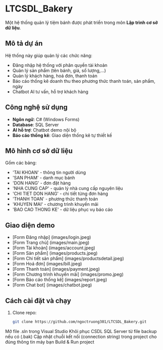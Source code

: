 # LTCSDL_Bakery
Một hệ thống quản lý tiệm bánh được phát triển trong môn **Lập trình cơ sở dữ liệu**.

## Mô tả dự án
Hệ thống này giúp quản lý các chức năng:
- Đăng nhập hệ thống với phân quyền tài khoản
- Quản lý sản phẩm (tên bánh, giá, số lượng,…)
- Quản lý khách hàng, hoá đơn, thanh toán
- Báo cáo thống kê doanh thu theo phương thức thanh toán, sản phẩm, ngày
- Chatbot AI tư vấn, hỗ trợ khách hàng

## Công nghệ sử dụng
- **Ngôn ngữ**: C# (Windows Forms)
- **Database**: SQL Server
- **AI hỗ trợ**: Chatbot demo nội bộ
- **Báo cáo thống kê**: Giao diện thống kê tự thiết kế

## Mô hình cơ sở dữ liệu
Gồm các bảng:
- 'TAI KHOAN' - thông tin người dùng
- 'SAN PHAM' - danh mục bánh
- 'DON HANG' - đơn đặt hàng
- 'NHA CUNG CAP' - quản lý nhà cung cấp nguyên liệu
- 'CHI TIET DON HANG' - chi tiết từng đơn hàng
- 'THANH TOAN' - phương thức thanh toán
- 'KHUYEN MAI' - chương trình khuyến mãi
- 'BAO CAO THONG KE' - dữ liệu phục vụ báo cáo

## Giao diện demo
- [Form Đăng nhập] (images/login.jpeg)
- [Form Trang chủ] (images/main.jpeg)
- [Form Tài khoản] (images/account.jpeg)
- [Form Sản phẩm] (images/products.jpeg)
- [Form Chi tiết sản phẩm] (images/productsdetail.jpeg)
- [Form Hoá đơn] (images/bill.jpeg)
- [Form Thanh toán] (images/payment.jpeg)
- [Form Chương trình khuyến mãi] (images/promo.jpeg)
- [Form Báo cáo thống kê] (images/report.jpeg)
- [Form Chat bot] (images/chatbot.jpeg)
## Cách cài đặt và chạy
1. Clone repo:
   ```bash
   git clone https://github.com/ngoctruong301/LTCSDL_Bakery.git
Mở file .sln trong Visual Studio
Khôi phục CSDL SQL Server từ file backup nếu có (.bak)
Cập nhật chuỗi kết nối (connection string) trong project cho đúng thông tin máy bạn
Build & Run project
